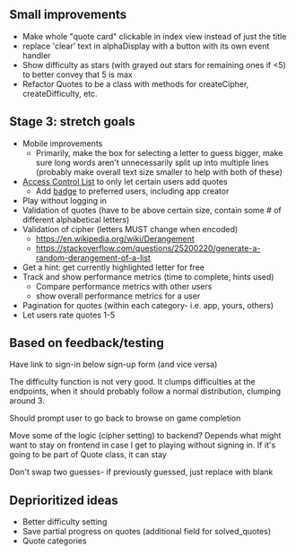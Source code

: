 ## Small improvements
- Make whole "quote card" clickable in index view instead of just the title
- replace 'clear' text in alphaDisplay with a button with its own event handler
- Show difficulty as stars (with grayed out stars for remaining ones if <5) to better convey that 5 is max
- Refactor Quotes to be a class with methods for createCipher, createDifficulty, etc.

## Stage 3: stretch goals
- Mobile improvements
  - Primarily, make the box for selecting a letter to guess bigger, make sure long words aren't unnecessarily split up into multiple lines (probably make overall text size smaller to help with both of these)
- [Access Control List](https://en.wikipedia.org/wiki/Access-control_list) to only let certain users add quotes
  - Add [badge](https://react-bootstrap.github.io/components/badge/) to preferred users, including app creator
- Play without logging in
- Validation of quotes (have to be above certain size, contain some # of different alphabetical letters)
- Validation of cipher (letters MUST change when encoded)
  - https://en.wikipedia.org/wiki/Derangement
  - https://stackoverflow.com/questions/25200220/generate-a-random-derangement-of-a-list
- Get a hint: get currently highlighted letter for free
- Track and show performance metrics (time to complete, hints used)
  - Compare performance metrics with other users
  - show overall performance metrics for a user
- Pagination for quotes (within each category- i.e. app, yours, others)
- Let users rate quotes 1-5

## Based on feedback/testing
Have link to sign-in below sign-up form (and vice versa)

The difficulty function is not very good. It clumps difficulties at the endpoints, when it should probably follow a normal distribution, clumping around 3.

Should prompt user to go back to browse on game completion

Move some of the logic (cipher setting) to backend? Depends what might want to stay on frontend in case I get to playing without signing in. If it's going to be part of Quote class, it can stay

Don't swap two guesses- if previously guessed, just replace with blank

## Deprioritized ideas
- Better difficulty setting
- Save partial progress on quotes (additional field for solved_quotes)
- Quote categories

